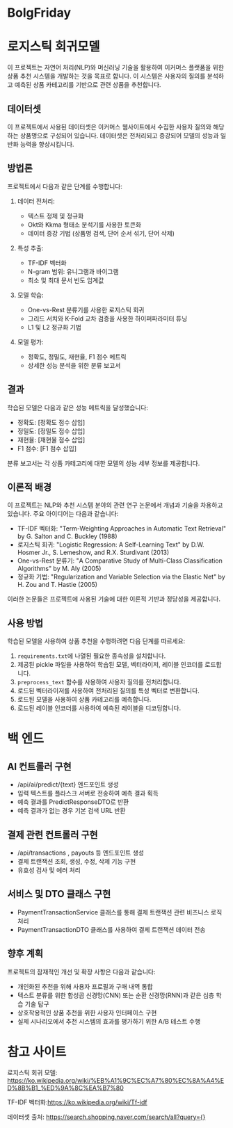 # BolgFriday

# 로지스틱 회귀모델

이 프로젝트는 자연어 처리(NLP)와 머신러닝 기술을 활용하여 이커머스 플랫폼을 위한 상품 추천 시스템을 개발하는 것을 목표로 합니다. 이 시스템은 사용자의 질의를 분석하고 예측된 상품 카테고리를 기반으로 관련 상품을 추천합니다.

## 데이터셋

이 프로젝트에서 사용된 데이터셋은 이커머스 웹사이트에서 수집한 사용자 질의와 해당하는 상품명으로 구성되어 있습니다. 데이터셋은 전처리되고 증강되어 모델의 성능과 일반화 능력을 향상시킵니다.

## 방법론

프로젝트에서 다음과 같은 단계를 수행합니다:

1. 데이터 전처리:

   - 텍스트 정제 및 정규화
   - Okt와 Kkma 형태소 분석기를 사용한 토큰화
   - 데이터 증강 기법 (상품명 검색, 단어 순서 섞기, 단어 삭제)

2. 특성 추출:

   - TF-IDF 벡터화
   - N-gram 범위: 유니그램과 바이그램
   - 최소 및 최대 문서 빈도 임계값

3. 모델 학습:

   - One-vs-Rest 분류기를 사용한 로지스틱 회귀
   - 그리드 서치와 K-Fold 교차 검증을 사용한 하이퍼파라미터 튜닝
   - L1 및 L2 정규화 기법

4. 모델 평가:
   - 정확도, 정밀도, 재현율, F1 점수 메트릭
   - 상세한 성능 분석을 위한 분류 보고서

## 결과

학습된 모델은 다음과 같은 성능 메트릭을 달성했습니다:

- 정확도: [정확도 점수 삽입]
- 정밀도: [정밀도 점수 삽입]
- 재현율: [재현율 점수 삽입]
- F1 점수: [F1 점수 삽입]

분류 보고서는 각 상품 카테고리에 대한 모델의 성능 세부 정보를 제공합니다.

## 이론적 배경

이 프로젝트는 NLP와 추천 시스템 분야의 관련 연구 논문에서 개념과 기술을 차용하고 있습니다. 주요 아이디어는 다음과 같습니다:

- TF-IDF 벡터화: "Term-Weighting Approaches in Automatic Text Retrieval" by G. Salton and C. Buckley (1988)
- 로지스틱 회귀: "Logistic Regression: A Self-Learning Text" by D.W. Hosmer Jr., S. Lemeshow, and R.X. Sturdivant (2013)
- One-vs-Rest 분류기: "A Comparative Study of Multi-Class Classification Algorithms" by M. Aly (2005)
- 정규화 기법: "Regularization and Variable Selection via the Elastic Net" by H. Zou and T. Hastie (2005)

이러한 논문들은 프로젝트에 사용된 기술에 대한 이론적 기반과 정당성을 제공합니다.



## 사용 방법

학습된 모델을 사용하여 상품 추천을 수행하려면 다음 단계를 따르세요:

1. `requirements.txt`에 나열된 필요한 종속성을 설치합니다.
2. 제공된 pickle 파일을 사용하여 학습된 모델, 벡터라이저, 레이블 인코더를 로드합니다.
3. `preprocess_text` 함수를 사용하여 사용자 질의를 전처리합니다.
4. 로드된 벡터라이저를 사용하여 전처리된 질의를 특성 벡터로 변환합니다.
5. 로드된 모델을 사용하여 상품 카테고리를 예측합니다.
6. 로드된 레이블 인코더를 사용하여 예측된 레이블을 디코딩합니다.


# 백 엔드

## AI 컨트롤러 구현
- /api/ai/predict/{text} 엔드포인트 생성
- 입력 텍스트를 플라스크 서버로 전송하여 예측 결과 획득
- 예측 결과를 PredictResponseDTO로 반환
- 예측 결과가 없는 경우 기본 검색 URL 반환

## 결제 관련 컨트롤러 구현

- /api/transactions , payouts 등 엔드포인트 생성
- 결제 트랜잭션 조회, 생성, 수정, 삭제 기능 구현
- 유효성 검사 및 에러 처리

## 서비스 및 DTO 클래스 구현

- PaymentTransactionService 클래스를 통해 결제 트랜잭션 관련 비즈니스 로직 처리
- PaymentTransactionDTO 클래스를 사용하여 결제 트랜잭션 데이터 전송

## 향후 계획

프로젝트의 잠재적인 개선 및 확장 사항은 다음과 같습니다:

- 개인화된 추천을 위해 사용자 프로필과 구매 내역 통합
- 텍스트 분류를 위한 합성곱 신경망(CNN) 또는 순환 신경망(RNN)과 같은 심층 학습 기술 탐구
- 상호작용적인 상품 추천을 위한 사용자 인터페이스 구현
- 실제 시나리오에서 추천 시스템의 효과를 평가하기 위한 A/B 테스트 수행


# 참고 사이트

로지스틱 회귀 모델: https://ko.wikipedia.org/wiki/%EB%A1%9C%EC%A7%80%EC%8A%A4%ED%8B%B1_%ED%9A%8C%EA%B7%80

TF-IDF 벡터화:https://ko.wikipedia.org/wiki/Tf-idf

데이터셋 출처: https://search.shopping.naver.com/search/all?query={}
